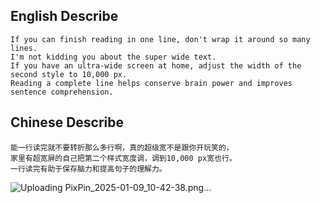 ## English Describe

    If you can finish reading in one line, don't wrap it around so many lines. 
    I'm not kidding you about the super wide text. 
    If you have an ultra-wide screen at home, adjust the width of the second style to 10,000 px.
    Reading a complete line helps conserve brain power and improves sentence comprehension.

## Chinese Describe
    能一行读完就不要转折那么多行啊，真的超级宽不是跟你开玩笑的，
    家里有超宽屏的自己把第二个样式宽度调，调到10,000 px宽也行。
    一行读完有助于保存脑力和提高句子的理解力。
![Uploading PixPin_2025-01-09_10-42-38.png…]()
